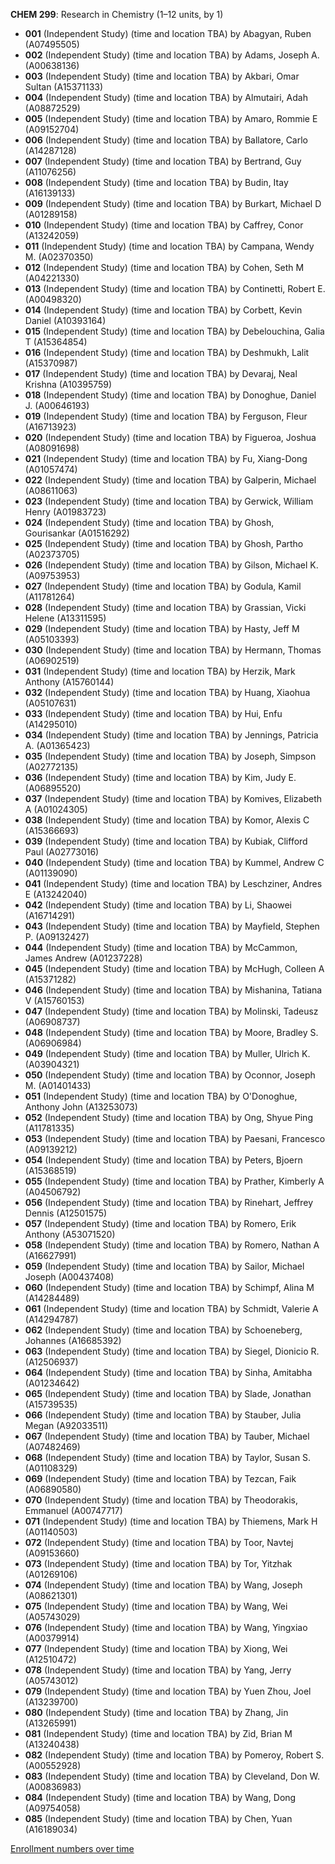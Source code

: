 **CHEM 299**: Research in Chemistry (1–12 units, by 1)

- **001** (Independent Study) (time and location TBA) by Abagyan, Ruben (A07495505)
- **002** (Independent Study) (time and location TBA) by Adams, Joseph A. (A00638136)
- **003** (Independent Study) (time and location TBA) by Akbari, Omar Sultan (A15371133)
- **004** (Independent Study) (time and location TBA) by Almutairi, Adah (A08872529)
- **005** (Independent Study) (time and location TBA) by Amaro, Rommie E (A09152704)
- **006** (Independent Study) (time and location TBA) by Ballatore, Carlo (A14287128)
- **007** (Independent Study) (time and location TBA) by Bertrand, Guy (A11076256)
- **008** (Independent Study) (time and location TBA) by Budin, Itay (A16139133)
- **009** (Independent Study) (time and location TBA) by Burkart, Michael D (A01289158)
- **010** (Independent Study) (time and location TBA) by Caffrey, Conor (A13242059)
- **011** (Independent Study) (time and location TBA) by Campana, Wendy M. (A02370350)
- **012** (Independent Study) (time and location TBA) by Cohen, Seth M (A04221330)
- **013** (Independent Study) (time and location TBA) by Continetti, Robert E. (A00498320)
- **014** (Independent Study) (time and location TBA) by Corbett, Kevin Daniel (A10393164)
- **015** (Independent Study) (time and location TBA) by Debelouchina, Galia T (A15364854)
- **016** (Independent Study) (time and location TBA) by Deshmukh, Lalit (A15370987)
- **017** (Independent Study) (time and location TBA) by Devaraj, Neal Krishna (A10395759)
- **018** (Independent Study) (time and location TBA) by Donoghue, Daniel J. (A00646193)
- **019** (Independent Study) (time and location TBA) by Ferguson, Fleur (A16713923)
- **020** (Independent Study) (time and location TBA) by Figueroa, Joshua (A08091698)
- **021** (Independent Study) (time and location TBA) by Fu, Xiang-Dong (A01057474)
- **022** (Independent Study) (time and location TBA) by Galperin, Michael (A08611063)
- **023** (Independent Study) (time and location TBA) by Gerwick, William Henry (A01983723)
- **024** (Independent Study) (time and location TBA) by Ghosh, Gourisankar (A01516292)
- **025** (Independent Study) (time and location TBA) by Ghosh, Partho (A02373705)
- **026** (Independent Study) (time and location TBA) by Gilson, Michael K. (A09753953)
- **027** (Independent Study) (time and location TBA) by Godula, Kamil (A11781264)
- **028** (Independent Study) (time and location TBA) by Grassian, Vicki Helene (A13311595)
- **029** (Independent Study) (time and location TBA) by Hasty, Jeff M (A05103393)
- **030** (Independent Study) (time and location TBA) by Hermann, Thomas (A06902519)
- **031** (Independent Study) (time and location TBA) by Herzik, Mark Anthony (A15760144)
- **032** (Independent Study) (time and location TBA) by Huang, Xiaohua (A05107631)
- **033** (Independent Study) (time and location TBA) by Hui, Enfu (A14295010)
- **034** (Independent Study) (time and location TBA) by Jennings, Patricia A. (A01365423)
- **035** (Independent Study) (time and location TBA) by Joseph, Simpson (A02772135)
- **036** (Independent Study) (time and location TBA) by Kim, Judy E. (A06895520)
- **037** (Independent Study) (time and location TBA) by Komives, Elizabeth A (A01024305)
- **038** (Independent Study) (time and location TBA) by Komor, Alexis C (A15366693)
- **039** (Independent Study) (time and location TBA) by Kubiak, Clifford Paul (A02773016)
- **040** (Independent Study) (time and location TBA) by Kummel, Andrew C (A01139090)
- **041** (Independent Study) (time and location TBA) by Leschziner, Andres E (A13242040)
- **042** (Independent Study) (time and location TBA) by Li, Shaowei (A16714291)
- **043** (Independent Study) (time and location TBA) by Mayfield, Stephen P. (A09132427)
- **044** (Independent Study) (time and location TBA) by McCammon, James Andrew (A01237228)
- **045** (Independent Study) (time and location TBA) by McHugh, Colleen A (A15371282)
- **046** (Independent Study) (time and location TBA) by Mishanina, Tatiana V (A15760153)
- **047** (Independent Study) (time and location TBA) by Molinski, Tadeusz (A06908737)
- **048** (Independent Study) (time and location TBA) by Moore, Bradley S. (A06906984)
- **049** (Independent Study) (time and location TBA) by Muller, Ulrich K. (A03904321)
- **050** (Independent Study) (time and location TBA) by Oconnor, Joseph M. (A01401433)
- **051** (Independent Study) (time and location TBA) by O'Donoghue, Anthony John (A13253073)
- **052** (Independent Study) (time and location TBA) by Ong, Shyue Ping (A11781335)
- **053** (Independent Study) (time and location TBA) by Paesani, Francesco (A09139212)
- **054** (Independent Study) (time and location TBA) by Peters, Bjoern (A15368519)
- **055** (Independent Study) (time and location TBA) by Prather, Kimberly A (A04506792)
- **056** (Independent Study) (time and location TBA) by Rinehart, Jeffrey Dennis (A12501575)
- **057** (Independent Study) (time and location TBA) by Romero, Erik Anthony (A53071520)
- **058** (Independent Study) (time and location TBA) by Romero, Nathan A (A16627991)
- **059** (Independent Study) (time and location TBA) by Sailor, Michael Joseph (A00437408)
- **060** (Independent Study) (time and location TBA) by Schimpf, Alina M (A14284489)
- **061** (Independent Study) (time and location TBA) by Schmidt, Valerie A (A14294787)
- **062** (Independent Study) (time and location TBA) by Schoeneberg, Johannes (A16685392)
- **063** (Independent Study) (time and location TBA) by Siegel, Dionicio R. (A12506937)
- **064** (Independent Study) (time and location TBA) by Sinha, Amitabha (A01234642)
- **065** (Independent Study) (time and location TBA) by Slade, Jonathan (A15739535)
- **066** (Independent Study) (time and location TBA) by Stauber, Julia Megan (A92033511)
- **067** (Independent Study) (time and location TBA) by Tauber, Michael (A07482469)
- **068** (Independent Study) (time and location TBA) by Taylor, Susan S. (A01108329)
- **069** (Independent Study) (time and location TBA) by Tezcan, Faik (A06890580)
- **070** (Independent Study) (time and location TBA) by Theodorakis, Emmanuel (A00747717)
- **071** (Independent Study) (time and location TBA) by Thiemens, Mark H (A01140503)
- **072** (Independent Study) (time and location TBA) by Toor, Navtej (A09153660)
- **073** (Independent Study) (time and location TBA) by Tor, Yitzhak (A01269106)
- **074** (Independent Study) (time and location TBA) by Wang, Joseph (A08621301)
- **075** (Independent Study) (time and location TBA) by Wang, Wei (A05743029)
- **076** (Independent Study) (time and location TBA) by Wang, Yingxiao (A00379914)
- **077** (Independent Study) (time and location TBA) by Xiong, Wei (A12510472)
- **078** (Independent Study) (time and location TBA) by Yang, Jerry (A05743012)
- **079** (Independent Study) (time and location TBA) by Yuen Zhou, Joel (A13239700)
- **080** (Independent Study) (time and location TBA) by Zhang, Jin (A13265991)
- **081** (Independent Study) (time and location TBA) by Zid, Brian M (A13240438)
- **082** (Independent Study) (time and location TBA) by Pomeroy, Robert S. (A00552928)
- **083** (Independent Study) (time and location TBA) by Cleveland, Don W. (A00836983)
- **084** (Independent Study) (time and location TBA) by Wang, Dong (A09754058)
- **085** (Independent Study) (time and location TBA) by Chen, Yuan (A16189034)

[Enrollment numbers over time](./CHEM299.tsv)
